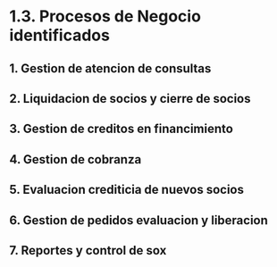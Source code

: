 # 1.3. Procesos de Negocio identificados

## 1. Gestion de atencion de consultas  

## 2. Liquidacion de socios y cierre de socios  

## 3. Gestion de creditos en financimiento  

## 4. Gestion de cobranza  

## 5. Evaluacion crediticia de nuevos socios  

## 6. Gestion de pedidos evaluacion y liberacion

## 7. Reportes y control de sox
